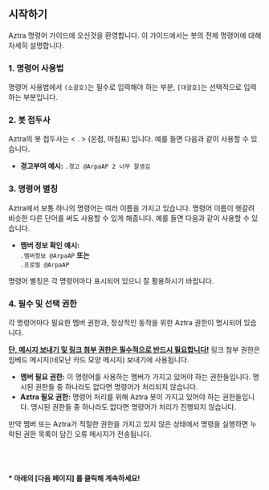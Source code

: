 ## 시작하기
Aztra 명령어 가이드에 오신것을 환영합니다. 이 가이드에서는 봇의 전체 명령어에 대해 자세히 설명합니다.

### 1. 명령어 사용법
명령어 사용법에서 `(소괄호)`는 필수로 입력해야 하는 부분, `[대괄호]`는 선택적으로 입력하는 부분입니다.

### 2. 봇 접두사
Aztra의 봇 접두사는 < . > (온점, 마침표) 입니다. 예를 들면 다음과 같이 사용할 수 있습니다.

- **경고부여 예시:** `.경고 @ArpaAP 2 너무 잘생김`

### 3. 명령어 별칭
Aztra에서 보통 하나의 명령어는 여러 이름을 가지고 있습니다. 명령어 이름이 헷갈려 비슷한 다른 단어를 써도 사용할 수 있게 해줍니다. 예를 들면 다음과 같이 사용할 수 있습니다.

- **멤버 정보 확인 예시:**   
  `.멤버정보 @ArpaAP` **또는**   
  `.프로필 @ArpaAP`

명령어 별칭은 각 명령어마다 표시되어 있으니 잘 활용하시기 바랍니다.

### 4. 필수 및 선택 권한
각 명령어마다 필요한 멤버 권한과, 정상적인 동작을 위한 Aztra 권한이 명시되어 있습니다.

**<u>단, 메시지 보내기 및 링크 첨부 권한은 필수적으로 반드시 필요합니다!</u>** 링크 첨부 권한은 임베드 메시지(네모난 카드 모양 메시지) 보내기에 사용됩니다.

- **멤버 필요 권한:** 이 명령어를 사용하는 멤버가 가지고 있어야 하는 권한들입니다. 명시된 권한들 중 하나라도 없다면 명령어가 처리되지 않습니다.
- **Aztra 필요 권한:** 명령어 처리를 위해 Aztra 봇이 가지고 있어야 하는 권한들입니다. 명시된 권한들 중 하나라도 없다면 명령어가 처리가 진행되지 않습니다.

만약 멤버 또는 Aztra가 적절한 권한을 가지고 있지 않은 상태에서 명령을 실행하면 누락된 권한 목록이 담긴 오류 메시지가 전송됩니다.

</br>
</br>

#### * 아래의 \[다음 페이지] 를 클릭해 계속하세요!